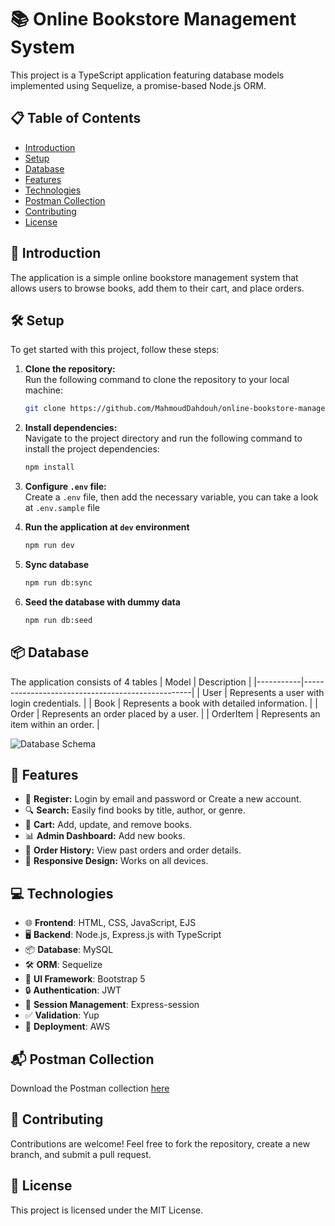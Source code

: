 # 📚 Online Bookstore Management System

This project is a TypeScript application featuring database models implemented using Sequelize, a promise-based Node.js ORM.

## 📋 Table of Contents

- [Introduction](#📜-introduction)
- [Setup](#🛠️-setup)
- [Database](#📦-database)
- [Features](#🚀-features)
- [Technologies](#💻-technologies)
- [Postman Collection](#📬-postman-collection)
- [Contributing](#🤝-contributing)
- [License](#📄-license)

## 📜 Introduction

The application is a simple online bookstore management system that allows users to browse books, add them to their cart, and place orders.

## 🛠️ Setup

To get started with this project, follow these steps:

1. **Clone the repository:**  
   Run the following command to clone the repository to your local machine:

   ```bash
   git clone https://github.com/MahmoudDahdouh/online-bookstore-management-system.git
   ```

2. **Install dependencies:**  
   Navigate to the project directory and run the following command to install the project dependencies:

   ```bash
   npm install
   ```

3. **Configure `.env` file:**  
   Create a `.env` file, then add the necessary variable, you can take a look at `.env.sample` file

4. **Run the application at `dev` environment**
   ```bash
   npm run dev
   ```
5. **Sync database**

   ```bash
   npm run db:sync
   ```

6. **Seed the database with dummy data**
   ```bash
   npm run db:seed
   ```

## 📦 Database

The application consists of 4 tables
| Model | Description |
|-----------|--------------------------------------------------|
| User | Represents a user with login credentials. |
| Book | Represents a book with detailed information. |
| Order | Represents an order placed by a user. |
| OrderItem | Represents an item within an order. |

![Database Schema](https://i.imgur.com/sNEuTO3.png)

## 🚀 Features

- 📝 **Register:** Login by email and password or Create a new account.
- 🔍 **Search:** Easily find books by title, author, or genre.
- 🛒 **Cart:** Add, update, and remove books.
- 📊 **Admin Dashboard:** Add new books.
- 📜 **Order History:** View past orders and order details.
- 📱 **Responsive Design:** Works on all devices.

## 💻 Technologies

- 🌐 **Frontend**: HTML, CSS, JavaScript, EJS
- 🖥️ **Backend**: Node.js, Express.js with TypeScript
- 📦 **Database**: MySQL
- 🛠️ **ORM**: Sequelize
- 🎨 **UI Framework**: Bootstrap 5
- 🔒 **Authentication**: JWT
- 🍪 **Session Management**: Express-session
- ✅ **Validation**: Yup
- 🚀 **Deployment**: AWS

## 📬 Postman Collection

Download the Postman collection [here](https://github.com/MahmoudDahdouh/online-bookstore-management-system/blob/main/src/postman/book_store.postman_collection.json)

## 🤝 Contributing

Contributions are welcome! Feel free to fork the repository, create a new branch, and submit a pull request.

## 📄 License

This project is licensed under the MIT License.
